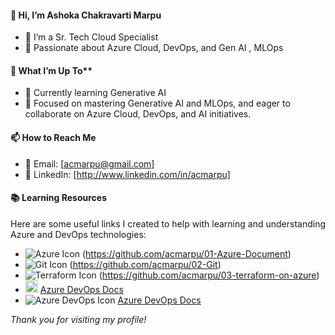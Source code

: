 #### 👋 Hi, I’m Ashoka Chakravarti Marpu

* 🌟 I’m a Sr. Tech Cloud Specialist
* 🚀 Passionate about Azure Cloud, DevOps, and Gen AI , MLOps

#### 👀 What I’m Up To**
* 🧠 Currently learning Generative AI
* 💼 Focused on mastering Generative AI and MLOps, and eager to collaborate on Azure Cloud, DevOps, and AI initiatives.
  
#### 📫 How to Reach Me
* 📧 Email: [acmarpu@gmail.com]
* 💼 LinkedIn: [http://www.linkedin.com/in/acmarpu]

#### 📚 Learning Resources

Here are some useful links I created to help with learning and understanding Azure and DevOps technologies:

- <img src="https://img.icons8.com/color/20/000000/azure-1.png" alt="Azure Icon" />  (https://github.com/acmarpu/01-Azure-Document)  
- <img src="https://img.icons8.com/color/20/000000/git.png" alt="Git Icon" />  (https://github.com/acmarpu/02-Git)  
- <img src="https://img.icons8.com/color/20/000000/terraform.png" alt="Terraform Icon" />  (https://github.com/acmarpu/03-terraform-on-azure)  
- <img src="https://www.svgrepo.com/show/448271/azure-devops-logo.svg" alt="Azure DevOps Icon" width="20" />  [Azure DevOps Docs](https://github.com/acmarpu/04-azure-devops-pipelines-docs)
- <img src="https://img.icons8.com/color/20/azure-devops.png" alt="Azure DevOps Icon" /> [Azure DevOps Docs](https://github.com/acmarpu/04-azure-devops-pipelines-docs)



*Thank you for visiting my profile!*
